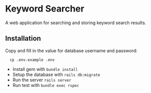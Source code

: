 # Keyword Searcher

A web application for searching and storing keyword search results.

## Installation

Copy and fill in the value for database username and password:
```
  cp .env.example .env
```
- Install gem with `bundle install`
- Setup the database with `rails db:migrate`
- Run the server `rails server`
- Run test with `bundle exec rspec`
